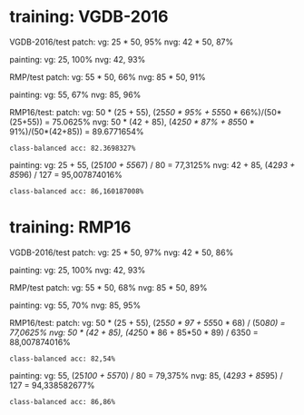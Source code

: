 # training: VGDB-2016

VGDB-2016/test
  patch:
     vg: 25 * 50, 95%
    nvg: 42 * 50, 87%

  painting:
     vg: 25, 100%
    nvg: 42, 93%

RMP/test
  patch:
     vg: 55 * 50, 66%
    nvg: 85 * 50, 91%

  painting:
     vg: 55, 67%
    nvg: 85, 96%

RMP16/test: 
  patch:
     vg: 50 * (25 + 55), (25*50 * 95% + 55*50 * 66%)/(50*(25+55)) = 75.0625%
    nvg: 50 * (42 + 85), (42*50 * 87% + 85*50 * 91%)/(50*(42+85)) = 89.6771654%
    
    class-balanced acc: 82.3698327%

  painting:
     vg: 25 + 55, (25*100 + 55*67) / 80 = 77,3125%
    nvg: 42 + 85, (42*93 + 85*96) / 127 = 95,007874016%

    class-balanced acc: 86,160187008%


# training: RMP16

VGDB-2016/test
  patch:
     vg: 25 * 50, 97%
    nvg: 42 * 50, 86%

  painting:
     vg: 25, 100%
    nvg: 42, 93%

RMP/test
  patch:
     vg: 55 * 50, 68%
    nvg: 85 * 50, 89%

  painting:
     vg: 55, 70%
    nvg: 85, 95%

RMP16/test: 
  patch:
     vg: 50 * (25 + 55), (25*50 * 97 + 55*50 * 68) / (50*80) = 77,0625%
    nvg: 50 * (42 + 85), (42*50 * 86 + 85*50 * 89) / 6350 = 88,007874016%

    class-balanced acc: 82,54%
  
  painting:
     vg: 55, (25*100 + 55*70) / 80 = 79,375%
    nvg: 85, (42*93 + 85*95) / 127 = 94,338582677%

    class-balanced acc: 86,86%
